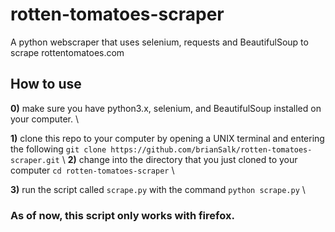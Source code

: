 # rotten-tomatoes-scraper
A python webscraper that uses selenium, requests and BeautifulSoup to scrape rottentomatoes.com

## How to use
**0)** make sure you have python3.x, selenium, and BeautifulSoup installed on your computer. \ 

**1)** clone this repo to your computer by opening a UNIX terminal and entering the following `git clone https://github.com/brianSalk/rotten-tomatoes-scraper.git` \ 
**2)** change into the directory that you just cloned to your computer `cd rotten-tomatoes-scraper` \ 

**3)** run the script called `scrape.py` with the command `python scrape.py` \ 

### As of now, this script only works with firefox.
